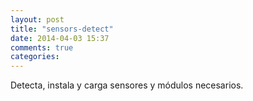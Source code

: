 ```yaml
---
layout: post
title: "sensors-detect"
date: 2014-04-03 15:37
comments: true
categories: 
---
```

Detecta, instala y carga sensores y módulos necesarios.

